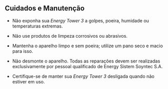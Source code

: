 ## Cuidados e Manutenção 

* Não exponha sua *Energy Tower 3* a golpes, poeira, humidade ou temperaturas extremas.

* Não use produtos de limpeza corrosivos ou abrasivos. 

* Mantenha o aparelho limpo e sem poeira; utilize um pano seco e macio para isso. 

* Não desmonte o aparelho. Todas as reparações devem ser realizadas exclusivamente por pessoal qualificado de Energy Sistem Soyntec S.A.

* Certifique-se de manter sua *Energy Tower 3* desligada quando não estiver em uso. 
